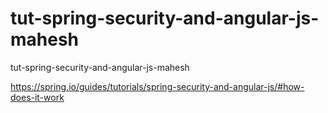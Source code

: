 # tut-spring-security-and-angular-js-mahesh
tut-spring-security-and-angular-js-mahesh

https://spring.io/guides/tutorials/spring-security-and-angular-js/#how-does-it-work